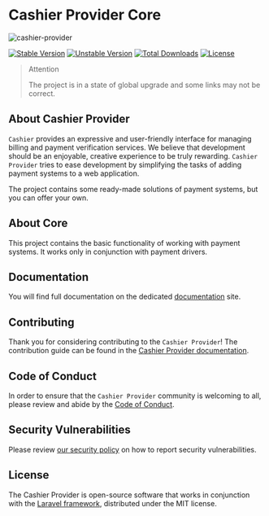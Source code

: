 # Cashier Provider Core

![cashier-provider](https://preview.dragon-code.pro/cashier-provider/core.svg?brand=laravel)

[![Stable Version][badge_stable]][link_packagist]
[![Unstable Version][badge_unstable]][link_packagist]
[![Total Downloads][badge_downloads]][link_packagist]
[![License][badge_license]][link_license]

> Attention
>
> The project is in a state of global upgrade and some links may not be correct.

## About Cashier Provider

`Cashier` provides an expressive and user-friendly interface for managing billing and payment verification services.
We believe that development should be an enjoyable, creative experience to be truly rewarding.
`Cashier Provider` tries to ease development by simplifying the tasks of adding payment systems to a web application.

The project contains some ready-made solutions of payment systems, but you can offer your own.

## About Core

This project contains the basic functionality of working with payment systems.
It works only in conjunction with payment drivers.

## Documentation

You will find full documentation on the dedicated [documentation](https://github.com/cashier-provider/docs) site.

## Contributing

Thank you for considering contributing to the `Cashier Provider`!
The contribution guide can be found in the [Cashier Provider documentation](https://github.com/cashier-provider/docs).

## Code of Conduct

In order to ensure that the `Cashier Provider` community is welcoming to all, please review and abide by
the [Code of Conduct](https://github.com/cashier-provider/docs).

## Security Vulnerabilities

Please review [our security policy](https://github.com/cashier-provider/docs) on how to report security vulnerabilities.

## License

The Cashier Provider is open-source software that works in conjunction with
the [Laravel framework](https://laravel.com/), distributed under the MIT license.

[badge_downloads]:      https://img.shields.io/packagist/dt/cashier-provider/core.svg?style=flat-square

[badge_license]:        https://img.shields.io/packagist/l/cashier-provider/core.svg?style=flat-square

[badge_stable]:         https://img.shields.io/github/v/release/cashier-provider/core?label=stable&style=flat-square

[badge_unstable]:       https://img.shields.io/badge/unstable-dev--main-orange?style=flat-square

[link_license]:         LICENSE

[link_packagist]:       https://packagist.org/packages/cashier-provider/core
